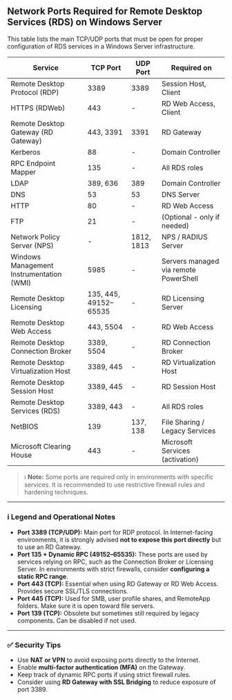 ## Network Ports Required for Remote Desktop Services (RDS) on Windows Server

This table lists the main TCP/UDP ports that must be open for proper configuration of RDS services in a Windows Server infrastructure.

| Service                                    | TCP Port                | UDP Port         | Required on                          |
|-------------------------------------------|--------------------------|------------------|--------------------------------------|
| Remote Desktop Protocol (RDP)             | 3389                     | 3389             | Session Host, Client                 |
| HTTPS (RDWeb)                             | 443                      | -                | RD Web Access, Client                |
| Remote Desktop Gateway (RD Gateway)       | 443, 3391                | 3391             | RD Gateway                           |
| Kerberos                                  | 88                       | -                | Domain Controller                    |
| RPC Endpoint Mapper                       | 135                      | -                | All RDS roles                        |
| LDAP                                      | 389, 636                 | 389              | Domain Controller                    |
| DNS                                       | 53                       | 53               | DNS Server                           |
| HTTP                                      | 80                       | -                | RD Web Access                        |
| FTP                                       | 21                       | -                | (Optional - only if needed)          |
| Network Policy Server (NPS)               | -                        | 1812, 1813       | NPS / RADIUS Server                  |
| Windows Management Instrumentation (WMI)  | 5985                     | -                | Servers managed via remote PowerShell|
| Remote Desktop Licensing                  | 135, 445, 49152–65535    | -                | RD Licensing Server                  |
| Remote Desktop Web Access                 | 443, 5504                | -                | RD Web Access                        |
| Remote Desktop Connection Broker          | 3389, 5504               | -                | RD Connection Broker                 |
| Remote Desktop Virtualization Host        | 3389, 445                | -                | RD Virtualization Host              |
| Remote Desktop Session Host               | 3389, 445                | -                | RD Session Host                      |
| Remote Desktop Services (RDS)             | 3389, 443                | -                | All RDS roles                        |
| NetBIOS                                   | 139                      | 137, 138         | File Sharing / Legacy Services       |
| Microsoft Clearing House                  | 443                      | -                | Microsoft Services (activation)      |

> ℹ️ **Note:** Some ports are required only in environments with specific services. It is recommended to use restrictive firewall rules and hardening techniques.

---

### ℹ️ Legend and Operational Notes

- **Port 3389 (TCP/UDP):** Main port for RDP protocol. In Internet-facing environments, it is strongly advised **not to expose this port directly** but to use an RD Gateway.
- **Port 135 + Dynamic RPC (49152–65535):** These ports are used by services relying on RPC, such as the Connection Broker or Licensing Server. In environments with strict firewalls, consider **configuring a static RPC range**.
- **Port 443 (TCP):** Essential when using RD Gateway or RD Web Access. Provides secure SSL/TLS connections.
- **Port 445 (TCP):** Used for SMB, user profile shares, and RemoteApp folders. Make sure it is open toward file servers.
- **Port 139 (TCP):** Obsolete but sometimes still required by legacy components. Can be disabled if not used.

---

### ✅ Security Tips

- Use **NAT or VPN** to avoid exposing ports directly to the Internet.
- Enable **multi-factor authentication (MFA)** on the Gateway.
- Keep track of dynamic RPC ports if using strict firewall rules.
- Consider using **RD Gateway with SSL Bridging** to reduce exposure of port 3389.